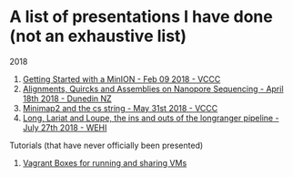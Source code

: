 # A list of presentations I have done (not an exhaustive list)

2018
1. [Getting Started with a MinION - Feb 09 2018 - VCCC](Getting_Started_with_a_MinION/Getting_Started_with_a_MinION.html)
2. [Alignments, Quircks and Assemblies on Nanopore Sequencing - April 18th 2018 - Dunedin NZ](nanopore_dunedin/nanopore_dunedin.html)
3. [Minimap2 and the cs string - May 31st 2018 - VCCC](PeterMac_CSSTRING_2018/PeterMac_CS_string_2018.html)
4. [Long, Lariat and Loupe, the ins and outs of the longranger pipeline - July 27th 2018 - WEHI](linked_reads/linked_reads.html)

Tutorials (that have never officially been presented)
1. [Vagrant Boxes for running and sharing VMs](Creating_A_Vagrant_Box/Creating_A_Vagrant_Box.html)
